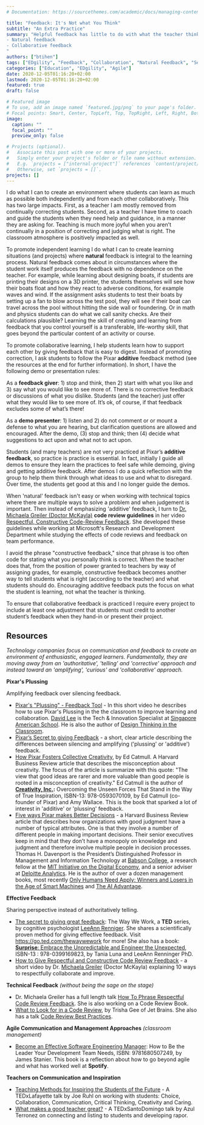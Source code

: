 ```yaml
---
# Documentation: https://sourcethemes.com/academic/docs/managing-content/

title: "Feedback: It's Not what You Think"
subtitle: "An Extra Practice"
summary: "Helpful feedback has little to do with what the teacher thinks, for example the pre-supposition the teacher makes about the outcomes of student projects, and is much more about developing an openness to what actually works and what others like, without an absolute truth either stated or implied by the curriculum. Let the students decide what to do by emphasizing these two types of feedback:
- Natural feedback
- Collaborative feedback
"
authors: ["btihen"]
tags: ["EDgility", "Feedback", "Collaboration", "Natural Feedback", "Self-Regulation"]
categories: ["Education", "EDgility", "Agile"]
date: 2020-12-05T01:16:20+02:00
lastmod: 2020-12-05T01:16:20+02:00
featured: true
draft: false

# Featured image
# To use, add an image named `featured.jpg/png` to your page's folder.
# Focal points: Smart, Center, TopLeft, Top, TopRight, Left, Right, BottomLeft, Bottom, BottomRight.
image:
  caption: ""
  focal_point: ""
  preview_only: false

# Projects (optional).
#   Associate this post with one or more of your projects.
#   Simply enter your project's folder or file name without extension.
#   E.g. `projects = ["internal-project"]` references `content/project/deep-learning/index.md`.
#   Otherwise, set `projects = []`.
projects: []
---
```


I do what I can to create an environment where students can learn as much as possible both independently and from each other collaboratively. This has two large impacts. First, as a teacher I am mostly removed from continually correcting students. Second, as a teacher I have time to coach and guide the students when they need help and guidance, in a manner they are asking for. Teaching is much more joyful when you aren’t continually in a position of correcting  and judging what is right. The classroom atmosphere is positively impacted as well.

To promote independent learning I do what I can to create learning situations (and projects) where **natural** feedback is integral to the learning process. Natural feedback comes about in circumstances where the student work itself produces the feedback with no dependence on the teacher. For example, while learning about designing boats, if students are printing their designs on a 3D printer, the students themselves will see how their boats float and how they react to adverse conditions, for example waves and wind. If the assignment asks students to test their boats by setting up a fan to blow across the test pool, they will see if their boat can travel across the pool without hitting the side wall or foundering. Or in math and physics students can do what we call sanity checks. Are their calculations plausible? Learning the skill of creating and learning from feedback that you control yourself is a transferable, life-worthy skill, that goes beyond the particular content of an activity or course.

To promote collaborative learning, I help students learn how to support each other by giving feedback that is easy to digest. Instead of promoting correction, I ask students to follow the Pixar **additive** feedback method (see the resources at the end for further information). In short, I have the following demo or presentation rules:

As a **feedback giver**: 1) stop and think, then 2) start with what you like and 3) say what you would like to see more of. There is no corrective feedback or discussions of what you dislike. Students (and the teacher) just offer what they would like to see more of. It’s ok, of course, if that feedback excludes some of what’s there!

As a **demo presenter**: 1) listen and 2) do not comment or or mount a defense to what you are hearing, but clarification questions are allowed and encouraged. After the demo, (3) stop and think; then (4) decide what suggestions to act upon and what not to act upon.

Students (and many teachers) are not very practiced at Pixar’s **additive feedback**, so practice is practice is essential.  In fact, initially I guide all demos to ensure they learn the practices to feel safe while demoing, giving and getting additive feedback.  After demos I do a quick reflection with the group to help them think through what ideas to use and what to disregard.  Over time, the students get good at this and I no longer guide the demos.

When 'natural' feedback isn't easy or when working with technical topics where there are multiple ways to solve a problem and when judgement is important. Then instead of emphasizing 'additive' feedback, I turn to [Dr. Michaela Greiler (Doctor McKayla)](https://www.michaelagreiler.com/about/) **code review guidelines** in her video [Respectful, Constructive Code-Review Feedback](https://www.michaelagreiler.com/respectful-constructive-code-review-feedback/).  She developed these guidelines while working at Microsoft's Research and Development Department while studying the effects of code reviews and feedback on team performance.

I avoid the phrase "constructive feedback," since that phrase is too often code for stating what you personally think is correct. When the teacher does that, from the position of power granted to teachers by way of assigning grades, for example, constructive feedback becomes another way to tell students what is right (according to the teacher) and what students should do. Encouraging additive feedback puts the focus on what the student is learning, not what the teacher is thinking.

To ensure that collaborative feedback is practiced I require every project to include at least one adjustment that students must credit to another student’s feedback when they hand-in or present their project.

## Resources

_Technology companies focus on communication and feedback to create an environment of enthusiastic, engaged learners.  Fundamentally, they are moving away from an 'authoritative',  'telling' and 'corrective' approach and instead toward an 'amplifying', 'curious' and 'collaborative' approach._

**Pixar's Plussing**

Amplifying feedback over silencing feedback.

- [Pixar's "Plussing" - Feedback Tool](https://www.youtube.com/watch?v=jziy7comOT8) - In this short video he describes how to use Pixar's Plussing in the the classroom to improve learning and collaboration.  [David Lee](https://www.davidleeedtech.org/) is the Tech & Innovation Specialist at [Singapore American School](https://www.sas.edu.sg/).  He is also the author of [Design Thinking in the Classroom](https://www.davidleeedtech.org/designthinkingintheclassroom).
- [Pixar’s Secret to giving Feedback](https://joehirsch.me/2017/03/29/pixar/) - a short, clear article describing the differences between silencing and amplifying ('plussing' or 'additive') feedback.
- [How Pixar Fosters Collective Creativity](https://hbr.org/2008/09/how-pixar-fosters-collective-creativity), by Ed Catmull. A Harvard Business Review article that describes the misconception about creativity. The focus of the article is summarize with this quote: "The view that good ideas are rarer and more valuable than good people is rooted in a misconception of creativity." Ed Catmull is the author of **[Creativity, Inc.](https://www.creativityincbook.com/):** Overcoming the Unseen Forces That Stand in the Way of True Inspiration, ISBN-13: 978-0593070109, by Ed Catmull (co-founder of Pixar) and Amy Wallace. This is the book that sparked a lot of interest in 'additive' or 'plussing' feedback.
- [Five ways Pixar makes Better Decisions](https://hbr.org/2010/07/how-to-make-good-decisions-les) - a Harvard Business Review article that describes how organizations with good judgment have a number of typical attributes. One is that they involve a number of different people in making important decisions. Their senior executives keep in mind that they don’t have a monopoly on knowledge and judgment and therefore involve multiple people in decision processes. Thomas H. Davenport is the President’s Distinguished Professor in Management and Information Technology at [Babson College](https://www.babson.edu/), a research fellow at the [MIT Initiative on the Digital Economy](http://ide.mit.edu/), and a senior adviser at [Deloitte Analytics](https://www2.deloitte.com/global/en/pages/deloitte-analytics/topics/deloitte-analytics-services.html). He is the author of over a dozen management books, most recently [Only Humans Need Apply: Winners and Losers in the Age of Smart Machines](https://www.harpercollins.com/products/only-humans-need-apply-thomas-h-davenportjulia-kirby?variant=32217989349410) and [The AI Advantage](https://mitpress.mit.edu/books/ai-advantage).

**Effective Feedback**

Sharing perspective instead of authoritatively telling.

- [The secret to giving great feedback](https://www.youtube.com/watch?v=wtl5UrrgU8c): The Way We Work, a **TED** series, by cognitive psychologist [LeeAnn Renniger](https://lifelabslearning.com/faculty/dr-leeann-renniger/).  She shares a scientifically proven method for giving effective feedback. Visit https://go.ted.com/thewaywework for more! She also has a book: [**Surprise**: Embrace the Unpredictable and Engineer the Unexpected](https://www.penguinrandomhouse.com/books/316304/surprise-by-tania-luna-and-leeann-renninger-phd/), ISBN-13 : 978-0399169823, by Tania Luna and LeeAnn Renninger PhD.
- [How to Give Respectful and Constructive Code Review Feedback](https://www.michaelagreiler.com/respectful-constructive-code-review-feedback/) - a short video by Dr. [Michaela Greiler](https://www.michaelagreiler.com/about/) (Doctor McKayla) explaining 10 ways to respectfully collaborate and improve.

**Technical Feedback** _(without being the sage on the stage)_

- Dr. Michaela Greiler has a full length talk [How To Phrase Respectful Code Review Feedback](https://www.youtube.com/watch?v=hzBHtgWlc4I&feature=emb_rel_end).  She is also working on a Code Review Book.
- [What to Look for in a Code Review](https://leanpub.com/whattolookforinacodereview), by Trisha Gee of Jet Brains.  She also has a talk [Code Review Best Practices](https://trishagee.com/presentations/code_review_best_practice/).

**Agile Communication and Management Approaches** _(classroom management)_

- [Become an Effective Software Engineering Manager](https://pragprog.com/titles/jsengman/become-an-effective-software-engineering-manager/): How to Be the Leader Your Development Team Needs, ISBN: 9781680507249, by James Stanier.  This book is a reflection about how to go beyond agile and what has worked well at **Spotify**.

**Teachers on Communication and Inspiration**

- [Teaching Methods for Inspiring the Students of the Future](https://www.youtube.com/watch?v=UCFg9bcW7Bk) - A TEDxLafayette talk by Joe Ruhl on working with students: Choice, Collaboration, Communication, Critical Thinking, Creativity and Caring.
- [What makes a good teacher great?](https://www.youtube.com/watch?v=vrU6YJle6Q4) - A TEDxSantoDomingo talk by Azul Terronez on connecting and listing to students and developing rapor.
